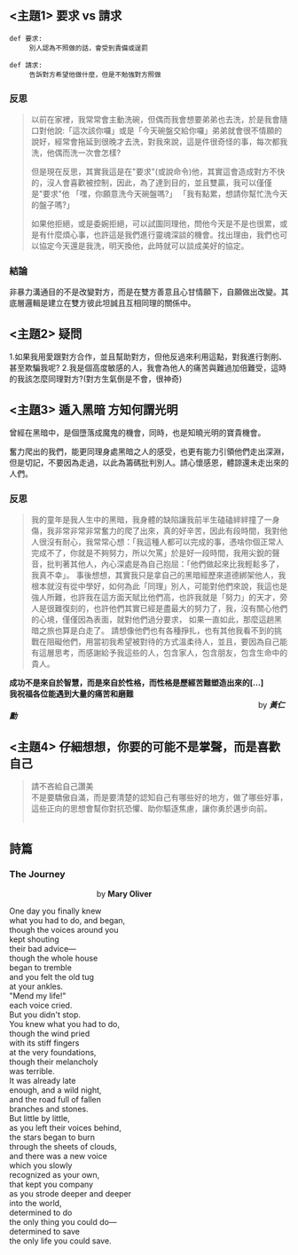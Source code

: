 ## <主題1> 要求 vs 請求

    def 要求:
         別人認為不照做的話，會受到責備或逞罰
    
    def 請求:
         告訴對方希望他做什麼，但是不勉強對方照做
### 反思

>以前在家裡，我常常會主動洗碗，但偶而我會想要弟弟也去洗，於是我會隨口對他說:「這次該你囉」或是「今天碗盤交給你囉」弟弟就會很不情願的說好，經常會拖延到很晚才去洗，對我來說，這是件很奇怪的事，每次都我洗，他偶而洗一次會怎樣?
>
>但是現在反思，其實我這是在"要求"(或說命令)他，其實這會造成對方不快的，沒人會喜歡被控制，因此，為了達到目的，並且雙贏，我可以僅僅是"要求"他
>「嘿，你願意洗今天碗盤嗎?」
>「我有點累，想請你幫忙洗今天的盤子嗎?」
>
>如果他拒絕，或是委婉拒絕，可以試圖同理他，問他今天是不是也很累，或是有什麼煩心事，也許這是我們進行靈魂深談的機會。找出理由，我們也可以協定今天還是我洗，明天換他，此時就可以談成美好的協定。

### 結論
非暴力溝通目的不是改變對方，而是在雙方善意且心甘情願下，自願做出改變。其底層邏輯是建立在雙方彼此坦誠且互相同理的關係中。

## <主題2> 疑問
1.如果我用愛跟對方合作，並且幫助對方，但他反過來利用這點，對我進行剝削、甚至欺騙我呢?
2.我是個高度敏感的人，我會為他人的痛苦與難過加倍難受，這時的我該怎麼同理對方?(對方生氣倒是不會，很神奇)

## <主題3> 遁入黑暗 方知何謂光明
曾經在黑暗中，是個墮落成魔鬼的機會，同時，也是知曉光明的寶貴機會。

奮力爬出的我們，能更同理身處黑暗之人的感受，也更有能力引領他們走出深淵，但是切記，不要因為走過，以此為籌碼批判別人。請心懷感恩，體諒還未走出來的人們。

### 反思
>我的童年是我人生中的黑暗，我身體的缺陷讓我前半生磕磕絆絆撞了一身傷，我非常非常非常奮力的爬了出來，真的好辛苦，因此有段時間，我對他人很沒有耐心，我常常心想：「我這種人都可以完成的事，憑啥你個正常人完成不了，你就是不夠努力，所以欠罵」於是好一段時間，我用尖銳的聲音，批判著其他人，內心深處是為自己抱屈：「他們做起來比我輕鬆多了，我真不幸」。
>事後想想，其實我只是拿自己的黑暗經歷來道德綁架他人，我根本就沒有從中學好，如何為此「同理」別人，可能對他們來說，我這也是強人所難，也許我在這方面天賦比他們高，也許我就是「努力」的天才，旁人是很難復刻的，也許他們其實已經是盡最大的努力了，我，沒有關心他們的心境，僅僅因為表面，就對他們過分要求，
>如果一直如此，那麼這趟黑暗之旅也算是白走了。
>請想像他們也有各種掙扎，也有其他我看不到的挑戰在阻礙他們，用當初我希望被對待的方式溫柔待人，並且，要因為自己能有這層思考，而感謝給予我這些的人，包含家人，包含朋友，包含生命中的貴人。

**成功不是來自於智慧，而是來自於性格，而性格是歷經苦難塑造出來的[...]**   
**我祝福各位能遇到大量的痛苦和磨難**    
&nbsp;&nbsp;&nbsp;&nbsp;&nbsp;&nbsp;&nbsp;&nbsp;&nbsp;&nbsp;&nbsp;&nbsp;&nbsp;&nbsp;&nbsp;&nbsp;&nbsp;&nbsp;&nbsp;&nbsp;&nbsp;&nbsp;&nbsp;&nbsp;&nbsp;&nbsp;&nbsp;&nbsp;&nbsp;&nbsp;&nbsp;&nbsp;&nbsp;&nbsp;&nbsp;&nbsp;&nbsp;&nbsp;&nbsp;&nbsp;&nbsp;&nbsp;&nbsp;&nbsp;&nbsp;&nbsp;&nbsp;&nbsp;&nbsp;&nbsp;&nbsp;&nbsp;&nbsp;&nbsp;&nbsp;&nbsp;&nbsp;&nbsp;&nbsp;&nbsp;&nbsp;&nbsp;&nbsp;&nbsp;&nbsp;&nbsp;&nbsp;&nbsp;&nbsp;&nbsp;&nbsp;&nbsp;&nbsp;&nbsp;&nbsp;&nbsp;&nbsp;&nbsp;&nbsp;&nbsp;&nbsp;&nbsp;&nbsp;&nbsp;&nbsp;&nbsp;&nbsp;&nbsp;&nbsp;&nbsp;&nbsp;&nbsp;&nbsp;&nbsp;&nbsp;&nbsp;&nbsp;&nbsp;&nbsp;&nbsp;&nbsp;&nbsp;&nbsp;&nbsp;&nbsp;&nbsp;&nbsp;&nbsp;&nbsp;&nbsp;&nbsp;&nbsp;&nbsp;&nbsp;by  ***黃仁勳***

## <主題4> 仔細想想，你要的可能不是掌聲，而是喜歡自己

>請不吝給自己讚美    
>不是要驕傲自滿，而是要清楚的認知自己有哪些好的地方，做了哪些好事，這些正向的思想會幫你對抗恐懼、助你驅逐焦慮，讓你勇於邁步向前。<br/><br/>




## 詩篇
### The Journey    
&nbsp;&nbsp;&nbsp;&nbsp;&nbsp;&nbsp;&nbsp;&nbsp;&nbsp;&nbsp;&nbsp;&nbsp;&nbsp;&nbsp;&nbsp;&nbsp;&nbsp;&nbsp;&nbsp;&nbsp;&nbsp;&nbsp;&nbsp;&nbsp;&nbsp;&nbsp;&nbsp;&nbsp;&nbsp;&nbsp;&nbsp;&nbsp;&nbsp;&nbsp;&nbsp;&nbsp;&nbsp;&nbsp;&nbsp;&nbsp;by **Mary Oliver**

One day you finally knew    
what you had to do, and began,    
though the voices around you    
kept shouting    
their bad advice—    
though the whole house    
began to tremble    
and you felt the old tug    
at your ankles.    
"Mend my life!"    
each voice cried.    
But you didn't stop.    
You knew what you had to do,    
though the wind pried    
with its stiff fingers    
at the very foundations,    
though their melancholy    
was terrible.    
It was already late    
enough, and a wild night,    
and the road full of fallen    
branches and stones.    
But little by little,    
as you left their voices behind,    
the stars began to burn    
through the sheets of clouds,    
and there was a new voice    
which you slowly    
recognized as your own,    
that kept you company    
as you strode deeper and deeper    
into the world,    
determined to do    
the only thing you could do—    
determined to save    
the only life you could save.    